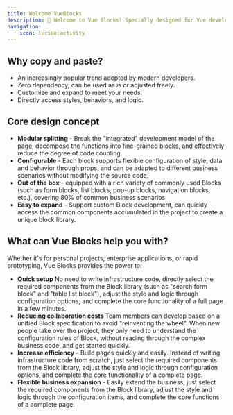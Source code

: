 ```yaml
---
title: Welcome VueBlocks
description: 🎉 Welcome to Vue Blocks! Specially designed for Vue developers, Vue Blocks is a powerful toolkit for building block-based components, helping you create Vue applications more efficiently and flexibly—especially in scenarios such as rapid prototyping, complex UI decomposition, and component reuse—significantly saving your development time and effort.
navigation:
    icon: lucide:activity
---
```


## Why copy and paste?

- An increasingly popular trend adopted by modern developers.
- Zero dependency, can be used as is or adjusted freely.
- Customize and expand to meet your needs.
- Directly access styles, behaviors, and logic.

## Core design concept

- **Modular splitting** - Break the "integrated" development model of the page, decompose the functions into fine-grained blocks, and effectively reduce the degree of code coupling.
- **Configurable** - Each block supports flexible configuration of style, data and behavior through props, and can be adapted to different business scenarios without modifying the source code.
- **Out of the box** - equipped with a rich variety of commonly used Blocks (such as form blocks, list blocks, pop-up blocks, navigation blocks, etc.), covering 80% of common business scenarios.
- **Easy to expand** - Support custom Block development, can quickly access the common components accumulated in the project to create a unique block library.

## What can Vue Blocks help you with?

Whether it's for personal projects, enterprise applications, or rapid prototyping, Vue Blocks provides the power to:

- **Quick setup** No need to write infrastructure code, directly select the required components from the Block library (such as "search form block" and "table list block"), adjust the style and logic through configuration options, and complete the core functionality of a full page in a few minutes.
- **Reducing collaboration costs** Team members can develop based on a unified Block specification to avoid "reinventing the wheel". When new people take over the project, they only need to understand the configuration rules of Block, without reading through the complex business code, and get started quickly.
- **Increase efficiency** - Build pages quickly and easily. Instead of writing infrastructure code from scratch, just select the required components from the Block library, adjust the style and logic through configuration options, and complete the core functionality of a complete page.
- **Flexible business expansion** - Easily extend the business, just select the required components from the Block library, adjust the style and logic through the configuration items, and complete the core functions of a complete page.
